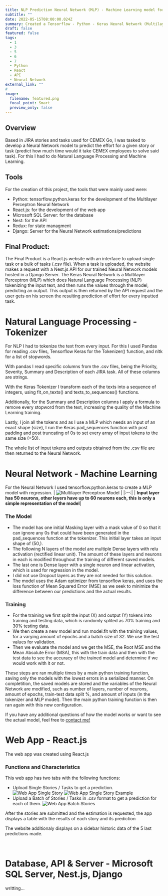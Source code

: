 ```yaml
---
title: NLP Prediction Neural Network (MLP) - Machine Learning model for Cemex
subtitle: ""
date: 2022-05-15T08:00:00.024Z
summary: Created a Tensorflow - Python - Keras Neural Network (Multilayer Perceptron) for Cemex, used for predicting an arbitrary value based on Natural Language Processing. 
draft: false
featured: false
tags:
  - 1
  - 3
  - 5
  - 6
  - 7
  - Python
  - React
  - API
  - Neural Network
external_link: ""
# 
image:
  filename: featured.png
  focal_point: Smart
  preview_only: false
---
```


## Overview
Based in JIRA stories and tasks used for CEMEX Go, I was tasked to develop a Neural Network model to predict the effort for a given story or task (predict how much time would it take CEMEX employees to solve said task). For this I had to do Natural Language Processing and Machine Learning.

## Tools
For the creation of this project, the tools that were mainly used were:
+ Python: tensorflow.python.keras for the development of the Multilayer Perceptron Neural Network
+ React.js: for the development of the web app
+ Microsoft SQL Server: for the database
+ Nest: for the API
+ Redux: for state managment
+ Django: Server for the Neural Network estimations/predictions

## Final Product:
The Final Product is a React.js website with an interface to upload single task or a bulk of tasks (.csv file). When a task is uploaded, the website makes a request with a Nest.js API for our trained Neural Network models hosted in a Django Server. The Keras Neural Network is a Multilayer Perceptron (MLP) which does Natural Language Processing (NLP) tokenizing the input text, and then runs the values through the model, predicting an output. This output is then returned by the API request and the user gets on his screen the resulting prediction of effort for every inputted task. 
<br/>

# Natural Language Processing - Tokenizer
For NLP I had to tokenize the text from every input. For this I used Pandas for reading .csv files, Tensorflow Keras for the Tokenizer() function, and nltk for a list of stopwords.

With pandas I read specific columns from the .csv files, being the Priority, Severity, Summary and Description of each JIRA task. All of these columns are strings.

With the Keras Tokenizer I transform each of the texts into a sequence of integers, using fit_on_texts() and texts_to_sequences() functions.

Additionally, for the Summary and Description columns I apply a formula to remove every stopword from the text, increasing the quality of the Machine Learning training.

Lastly, I join all the tokens and as I use a MLP which needs an input of an exact shape (size), I run the Keras pad_sequences function with post padding and post truncating of 0s to set every array of input tokens to the same size (=50).

The whole list of input tokens and outputs obtained from the .csv file are then returned to the Neural Network.
  

# Neural Network - Machine Learning
For the Neural Network I used tensorflow.python.keras to create a MLP model with regression.
| ![Multilayer Perceptron Model](img4.png "Multilayer Perceptron") |
|:--:|
| <b>Input layer has 50 neurons, other leyers have up to 60 neurons each, this is only a simple representation of the model</b>|

### The Model
+ The model has one initial Masking layer with a mask value of 0 so that it can ignore any 0s that could have been generated in the pad_sequences function at the tokenizer. This initial layer takes an input shape of (50,).
+ The following N layers of the model are multiple Dense layers with relu activation (rectified linear unit). The amount of these layers and neurons in each is modified throughout the training of different saved models.
+ The last one is Dense layer with a single neuron and linear activation, which is used for regression in the model.
+ I did not use Dropout layers as they are not needed for this solution.
+ The model uses the Adam optimizer from tensorflow keras, and uses the loss function of Mean Squared Error (MSE) as we seek to minimize the difference between our predictions and the actual results.
### Training
+ For the training we first split the input (X) and output (Y) tokens into training and testing data, which is randomly splited as 70% training and 30% testing data.
+ We then create a new model and run model.fit with the training values, for a varying amount of epochs and a batch size of 32. We use the test values for validation.
+ Then we evaluate the model and we get the MSE, the Root MSE and the Mean Absolute Error (MSA), this with the train data and then with the test data to see the accuracy of the trained model and determine if we would work with it or not.

These steps are ran multiple times by a main python training function, saving only the models with the lowest errors in a serialized manner. On completition, the saved models are stored and the variables of the Neural Network are modified, such as number of layers, number of neurons, amount of epochs, train-test data split %, and amount of inputs (in the tokenizer and MLP model). Then the main python training function is then ran again with this new configuration.
  

If you have any additional questions of how the model works or want to see the actual model, feel free to [contact me!](https://lcanoi.netlify.app/#contact)
<br/>

# Web App - React.js
The web app was created using React.js 
### Functions and Characteristics
This web app has two tabs with the following functions:
+ Upload Single Stories / Tasks to get a prediction.
![Web App Single Story](img1.png "Single Story")
![Web App Single Story Example](img2.png "Single Story Example")
+ Upload a Batch of Stories / Tasks in .csv format to get a prediction for each of them.
![Web App Batch Stories](img3.png "Batch of Stories")

After the stories are submitted and the estimation is requested, the app displays a table with the results of each story and its prediction

The website additionaly displays on a sidebar historic data of the 5 last predictions made.

<br/>

# Database, API & Server - Microsoft SQL Server, Nest.js, Django
writting...


